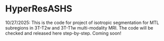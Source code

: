 # HyperResASHS
10/27/2025: This is the code for project of isotropic segmentation for MTL subregions in 3T-T2w and 3T-T1w multi-modality MRI. The code will be checked and released here step-by-step. Coming soon!
